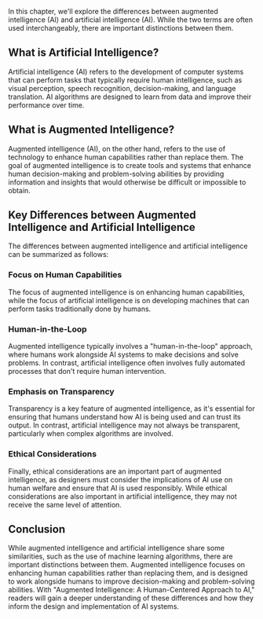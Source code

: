 
In this chapter, we'll explore the differences between augmented intelligence (AI) and artificial intelligence (AI). While the two terms are often used interchangeably, there are important distinctions between them.

What is Artificial Intelligence?
--------------------------------

Artificial intelligence (AI) refers to the development of computer systems that can perform tasks that typically require human intelligence, such as visual perception, speech recognition, decision-making, and language translation. AI algorithms are designed to learn from data and improve their performance over time.

What is Augmented Intelligence?
-------------------------------

Augmented intelligence (AI), on the other hand, refers to the use of technology to enhance human capabilities rather than replace them. The goal of augmented intelligence is to create tools and systems that enhance human decision-making and problem-solving abilities by providing information and insights that would otherwise be difficult or impossible to obtain.

Key Differences between Augmented Intelligence and Artificial Intelligence
--------------------------------------------------------------------------

The differences between augmented intelligence and artificial intelligence can be summarized as follows:

### Focus on Human Capabilities

The focus of augmented intelligence is on enhancing human capabilities, while the focus of artificial intelligence is on developing machines that can perform tasks traditionally done by humans.

### Human-in-the-Loop

Augmented intelligence typically involves a "human-in-the-loop" approach, where humans work alongside AI systems to make decisions and solve problems. In contrast, artificial intelligence often involves fully automated processes that don't require human intervention.

### Emphasis on Transparency

Transparency is a key feature of augmented intelligence, as it's essential for ensuring that humans understand how AI is being used and can trust its output. In contrast, artificial intelligence may not always be transparent, particularly when complex algorithms are involved.

### Ethical Considerations

Finally, ethical considerations are an important part of augmented intelligence, as designers must consider the implications of AI use on human welfare and ensure that AI is used responsibly. While ethical considerations are also important in artificial intelligence, they may not receive the same level of attention.

Conclusion
----------

While augmented intelligence and artificial intelligence share some similarities, such as the use of machine learning algorithms, there are important distinctions between them. Augmented intelligence focuses on enhancing human capabilities rather than replacing them, and is designed to work alongside humans to improve decision-making and problem-solving abilities. With "Augmented Intelligence: A Human-Centered Approach to AI," readers will gain a deeper understanding of these differences and how they inform the design and implementation of AI systems.

